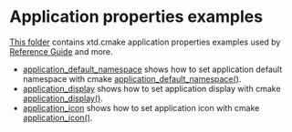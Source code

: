 # Application properties examples

[This folder](.) contains xtd.cmake application properties examples used by [Reference Guide](https://codedocs.xyz/gammasoft71/xtd/) and more.

* [application_default_namespace](application_default_namespace/README.md) shows how to set application default namespace with cmake [application_default_namespace()](../../../scripts/cmake/xtd_commands.cmake).
* [application_display](application_display/README.md) shows how to set application display with cmake [application_display()](../../../scripts/cmake/xtd_commands.cmake).
* [application_icon](application_icon/README.md) shows how to set application icon with cmake [application_icon()](../../../scripts/cmake/xtd_commands.cmake).
